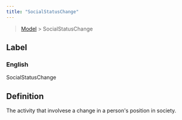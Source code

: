 ```yaml
---
title: "SocialStatusChange"
---
```


> [Model](./../) > SocialStatusChange

## Label

### English
SocialStatusChange


## Definition
The activity that involvese a change in a person's position in society. 


    

